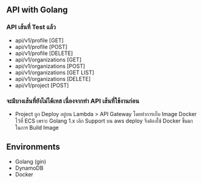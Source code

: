 ## API with Golang

### API เส้นที่ Test แล้ว
- api/v1/profile [GET]
- api/v1/profile [POST]
- api/v1/profile [DELETE]
- api/v1/organizations [GET]
- api/v1/organizations [POST]
- api/v1/organizations [GET LIST]
- api/v1/organizations [DELETE]
- api/v1/project [POST]

### จะมีบางเส้นที่ยังไม่ได้เทส เนื่องจากทำ API เส้นที่ใช้งานก่อน
- Project ถูก Deploy อยู่บน Lambda > API Gateway โดยทำการเก็บ Image Docker ไว้ที่ ECS เพราะ Golang 1.x เลิก Support บน aws deploy จึงต้องใช้ Docker ขึ้นมาในการ Build Image

## Environments
- Golang (gin)
- DynamoDB
- Docker
